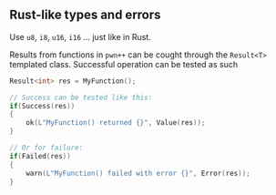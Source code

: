 
## Rust-like types and errors

Use `u8`, `i8`, `u16`, `i16` ... just like in Rust.

Results from functions in `pwn++` can be cought through the `Result<T>` templated class. Successful operation can be tested as such

```cpp
Result<int> res = MyFunction();

// Success can be tested like this:
if(Success(res))
{
    ok(L"MyFunction() returned {}", Value(res));
}

// Or for failure:
if(Failed(res))
{
    warn(L"MyFunction() failed with error {}", Error(res));
}
```
